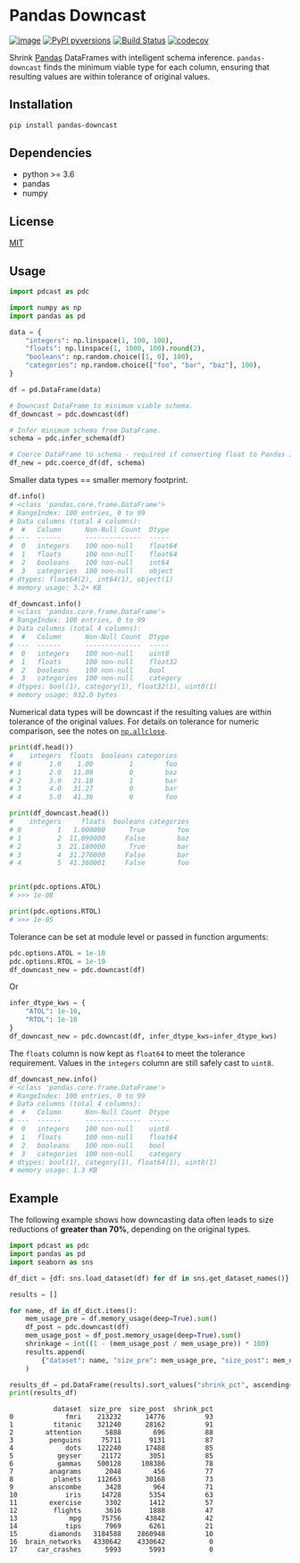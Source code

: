 Pandas Downcast
===============

[![image](https://img.shields.io/pypi/v/pandas-downcast.svg)](https://pypi.python.org/pypi/pandas-downcast)
[![PyPI pyversions](https://img.shields.io/pypi/pyversions/pandas-downcast.svg)](https://pypi.python.org/pypi/pandas-downcast/)
[![Build Status](https://travis-ci.com/domvwt/pandas-downcast.svg?branch=main)](https://travis-ci.com/domvwt/pandas-downcast)
[![codecov](https://codecov.io/gh/domvwt/pandas-downcast/branch/main/graph/badge.svg?token=TQPLURKQ9Z)](https://codecov.io/gh/domvwt/pandas-downcast)

Shrink [Pandas](https://pandas.pydata.org/) DataFrames with intelligent schema inference. 
`pandas-downcast` finds the minimum viable type for each column, ensuring that resulting values
are within tolerance of original values.

## Installation
```bash
pip install pandas-downcast
```

## Dependencies
* python >= 3.6
* pandas
* numpy

## License
[MIT](https://opensource.org/licenses/MIT)

## Usage
```python
import pdcast as pdc

import numpy as np
import pandas as pd

data = {
    "integers": np.linspace(1, 100, 100),
    "floats": np.linspace(1, 1000, 100).round(2),
    "booleans": np.random.choice([1, 0], 100),
    "categories": np.random.choice(["foo", "bar", "baz"], 100),
}

df = pd.DataFrame(data)

# Downcast DataFrame to minimum viable schema.
df_downcast = pdc.downcast(df)

# Infer minimum schema from DataFrame.
schema = pdc.infer_schema(df)

# Coerce DataFrame to schema - required if converting float to Pandas Integer.
df_new = pdc.coerce_df(df, schema)
```

Smaller data types == smaller memory footprint.

```python
df.info()
# <class 'pandas.core.frame.DataFrame'>
# RangeIndex: 100 entries, 0 to 99
# Data columns (total 4 columns):
#  #   Column      Non-Null Count  Dtype  
# ---  ------      --------------  -----  
#  0   integers    100 non-null    float64
#  1   floats      100 non-null    float64
#  2   booleans    100 non-null    int64  
#  3   categories  100 non-null    object 
# dtypes: float64(2), int64(1), object(1)
# memory usage: 3.2+ KB

df_downcast.info()
# <class 'pandas.core.frame.DataFrame'>
# RangeIndex: 100 entries, 0 to 99
# Data columns (total 4 columns):
#  #   Column      Non-Null Count  Dtype   
# ---  ------      --------------  -----   
#  0   integers    100 non-null    uint8   
#  1   floats      100 non-null    float32 
#  2   booleans    100 non-null    bool    
#  3   categories  100 non-null    category
# dtypes: bool(1), category(1), float32(1), uint8(1)
# memory usage: 932.0 bytes
```

Numerical data types will be downcast if the resulting values are within tolerance of the original values.
For details on tolerance for numeric comparison, see the notes on [`np.allclose`](https://numpy.org/doc/stable/reference/generated/numpy.allclose.html).

```python
print(df.head())
#    integers  floats  booleans categories
# 0       1.0    1.00         1        foo
# 1       2.0   11.09         0        baz
# 2       3.0   21.18         1        bar
# 3       4.0   31.27         0        bar
# 4       5.0   41.36         0        foo

print(df_downcast.head())
#    integers     floats  booleans categories
# 0         1   1.000000      True        foo
# 1         2  11.090000     False        baz
# 2         3  21.180000      True        bar
# 3         4  31.270000     False        bar
# 4         5  41.360001     False        foo


print(pdc.options.ATOL)
# >>> 1e-08

print(pdc.options.RTOL)
# >>> 1e-05
```

Tolerance can be set at module level or passed in function arguments:

```python
pdc.options.ATOL = 1e-10
pdc.options.RTOL = 1e-10
df_downcast_new = pdc.downcast(df)
```
Or
```python
infer_dtype_kws = {
    "ATOL": 1e-10,
    "RTOL": 1e-10
}
df_downcast_new = pdc.downcast(df, infer_dtype_kws=infer_dtype_kws)
```

The `floats` column is now kept as `float64` to meet the tolerance requirement. 
Values in the `integers` column are still safely cast to `uint8`.

```python
df_downcast_new.info()
# <class 'pandas.core.frame.DataFrame'>
# RangeIndex: 100 entries, 0 to 99
# Data columns (total 4 columns):
#  #   Column      Non-Null Count  Dtype   
# ---  ------      --------------  -----   
#  0   integers    100 non-null    uint8   
#  1   floats      100 non-null    float64 
#  2   booleans    100 non-null    bool    
#  3   categories  100 non-null    category
# dtypes: bool(1), category(1), float64(1), uint8(1)
# memory usage: 1.3 KB
```

## Example
The following example shows how downcasting data often leads to size reductions of **greater than 70%**, depending on the original types.

```python
import pdcast as pdc
import pandas as pd
import seaborn as sns

df_dict = {df: sns.load_dataset(df) for df in sns.get_dataset_names()}

results = []

for name, df in df_dict.items():
    mem_usage_pre = df.memory_usage(deep=True).sum()
    df_post = pdc.downcast(df)
    mem_usage_post = df_post.memory_usage(deep=True).sum()
    shrinkage = int((1 - (mem_usage_post / mem_usage_pre)) * 100)
    results.append(
        {"dataset": name, "size_pre": mem_usage_pre, "size_post": mem_usage_post, "shrink_pct": shrinkage}
    )

results_df = pd.DataFrame(results).sort_values("shrink_pct", ascending=False).reset_index(drop=True)
print(results_df)
```
```
           dataset  size_pre  size_post  shrink_pct
0             fmri    213232      14776          93
1          titanic    321240      28162          91
2        attention      5888        696          88
3         penguins     75711       9131          87
4             dots    122240      17488          85
5           geyser     21172       3051          85
6           gammas    500128     108386          78
7         anagrams      2048        456          77
8          planets    112663      30168          73
9         anscombe      3428        964          71
10            iris     14728       5354          63
11        exercise      3302       1412          57
12         flights      3616       1888          47
13             mpg     75756      43842          42
14            tips      7969       6261          21
15        diamonds   3184588    2860948          10
16  brain_networks   4330642    4330642           0
17     car_crashes      5993       5993           0
```
